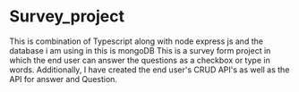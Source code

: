 # Survey_project
This is combination of Typescript along with node express js and the database i am using in this is mongoDB
This is a survey form project in which the end user can answer the questions as a checkbox or type in words. Additionally, I have created the end user's CRUD API's as well as the API for answer and Question.
